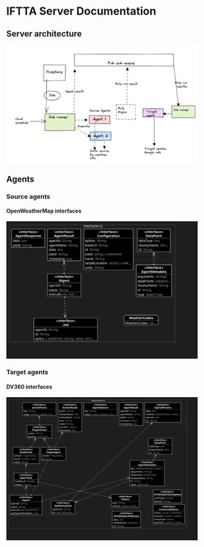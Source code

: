 # IFTTA Server  Documentation

## Server architecture
![Client-Server architecture](imgs/iftta-client-server-architecture.png)

## Agents
### Source agents
#### OpenWeatherMap interfaces
![OpenWeatherMap interfaces](imgs/agent-openweather-interface.png)
### Target agents
#### DV360 interfaces
![DV360 interfaces](imgs/agent-dv360-ads-interface.png)

